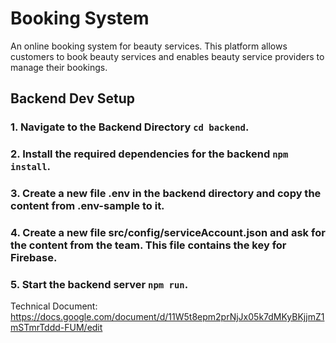 # Booking System

An online booking system for beauty services. This platform allows customers to book beauty services and enables beauty service providers to manage their bookings.
## Backend Dev Setup

### 1. Navigate to the Backend Directory `cd backend`.

### 2. Install the required dependencies for the backend `npm install`.

### 3. Create a new file .env in the backend directory and copy the content from .env-sample to it.

### 4. Create a new file src/config/serviceAccount.json and ask for the content from the team. This file contains the key for Firebase.

### 5. Start the backend server `npm run`.



Technical Document: https://docs.google.com/document/d/11W5t8epm2prNjJx05k7dMKyBKjjmZ1mSTmrTddd-FUM/edit
